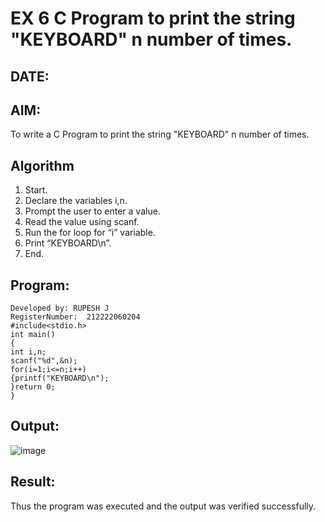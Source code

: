 
# EX 6 C Program to print the string "KEYBOARD" n number of times.
## DATE: 
## AIM:
To write a C Program to print the string "KEYBOARD" n number of times.

## Algorithm
1. Start. 
2. Declare the variables i,n. 
3. Prompt the user to enter a value. 
4. Read the value using scanf. 
5. Run the for loop for “i” variable. 
6. Print “KEYBOARD\n”. 
7. End. 

## Program:
```
Developed by: RUPESH J
RegisterNumber:  212222060204
#include<stdio.h> 
int main() 
{ 
int i,n; 
scanf("%d",&n); 
for(i=1;i<=n;i++) 
{printf("KEYBOARD\n"); 
}return 0; 
}
```

## Output:
![image](https://github.com/user-attachments/assets/4e911ce7-8cf7-4386-9ba7-f26a7b2626d0)



## Result:
Thus the program was executed and the output was verified successfully.
